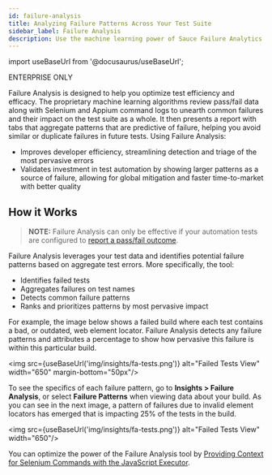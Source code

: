 ```yaml
---
id: failure-analysis
title: Analyzing Failure Patterns Across Your Test Suite
sidebar_label: Failure Analysis
description: Use the machine learning power of Sauce Failure Analytics to uncover errors and inefficiencies in your tests to improve your testing process.
---
```

import useBaseUrl from '@docusaurus/useBaseUrl';

<p><span className="sauceDBlue">ENTERPRISE ONLY</span></p>

Failure Analysis is designed to help you optimize test efficiency and efficacy. The proprietary machine learning algorithms  review pass/fail data along with Selenium and Appium command logs to unearth common failures and their impact on the test suite as a whole. It then presents a report with tabs that aggregate patterns that are predictive of failure, helping you avoid similar or duplicate failures in future tests. Using Failure Analysis:

* Improves developer efficiency, streamlining detection and triage of the most pervasive errors
* Validates investment in test automation by showing larger patterns as a source of failure, allowing for global mitigation and faster time-to-market with better quality

## How it Works

> **NOTE:** Failure Analysis can only be effective if your automation tests are configured to [report a pass/fail outcome](https://wiki.saucelabs.com/display/DOCS/Setting+Test+Status+to+Pass+or+Fail).

Failure Analysis leverages your test data and identifies potential failure patterns based on aggregate test errors. More specifically, the tool:

* Identifies failed tests
* Aggregates failures on test names
* Detects common failure patterns
* Ranks and prioritizes patterns by most pervasive impact

For example, the image below shows a failed build where each test contains a bad, or outdated, web element locator. Failure Analysis detects any failure patterns and attributes a percentage to show how pervasive this failure is within this particular build.

<img src={useBaseUrl('img/insights/fa-tests.png')} alt="Failed Tests View" width="650" margin-bottom="50px"/>


To see the specifics of each failure pattern, go to **Insights > Failure Analysis**, or select **Failure Patterns** when viewing data about your build. As you can see in the next image, a pattern of failures due to invalid element locators has emerged that is impacting 25% of the tests in the build.

<img src={useBaseUrl('img/insights/fa-tests.png')} alt="Failed Tests View" width="650"/>

<!--
Incorporate from FAQs

* Filter by build
* Rename Failure Patterns
* Results last 30 days
* No test exclusion
-->


You can optimize the power of the Failure Analysis tool by [Providing Context for Selenium Commands with the JavaScript Executor](https://wiki.saucelabs.com/display/DOCS/Annotating+Tests+with+Selenium%27s+JavaScript+Executor#AnnotatingTestswithSelenium'sJavaScriptExecutor-ProvidingContextforSeleniumCommands).
